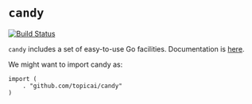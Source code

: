 # `candy`

[![Build Status](https://travis-ci.org/topicai/candy.svg?branch=master)](https://travis-ci.org/topicai/candy)

`candy` includes a set of easy-to-use Go facilities.  Documentation is [here](http://godoc.org/github.com/topicai/candy).

We might want to import candy as:
```
import (
    . "github.com/topicai/candy"
)
```
